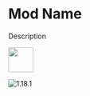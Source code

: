 # Mod Name
Description

<img src="https://onvoid.net/mod-name/logo.png" height="50px" />

![1.18.1](https://github.com/onVoid/forge-template/actions/workflows/build.yml/badge.svg?branch=1.18.1)
